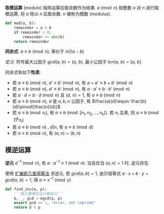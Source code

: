 **取模运算** (modulo) 指除运算后取余数作为结果. $a\pmod n$ 指整数 $a$ 对 $n$ 进行取模运算, 将 $a$ 除以 $n$ 后取余数. $n$ 被称为模数 (modulus).

```python
def mod(a, b):
	remainder = a % b
	if remainder < 0:
		remainder += abs(b)
	return remainder
```

**同余式**: $a\equiv  b\pmod{n}$, 等价于 $m\vert (a-b)$

*定义*: 符号最大公因子 $gcd(a,\ b)=(a,\ b)$, 最小公因子 $lcn(a,\ b)=[a,\ b]$

同余式有如下**性质**:

- 若 $a\equiv b\pmod n$, $a'\equiv b'\pmod{n}$, 有 $a+a'\equiv b+b'\pmod{n}$
- 若 $a\equiv b\pmod n$, $a'\equiv b'\pmod{n}$, 有 $a \cdot a'\equiv b \cdot b'\pmod{n}$
- 若 $a\cdot d=b\cdot d\pmod n$ 且 $(d,\ n)=1$, 有 $a\equiv b\pmod{n}$
- 若 $a\equiv b\pmod n$, $d$ 是 $a, b, n$ 公因子, 有 $\frac{a}{d}\equiv \frac{b}{d}\pmod{\frac{n}{d}}$
- 若 $a\equiv b\pmod{n_{i}}$, 有 $a\equiv b\pmod{[n_{1},n_{2},\dots,n_{k}]}$. 若 $n_{i}$ 互素, 则  $a\equiv b\pmod{\prod^{k}n_{i}}$
- 若 $a\equiv b\pmod n$ , $d\vert n$, 有 $a\equiv b\pmod d$
- 若 $a\equiv b\pmod n$, 有 $(a, n)=(b,n)$

## 模逆运算

**逆元** $a^{-1}\pmod{n}$, 有 $a\cdot a^{-1}\equiv 1\pmod{n}$. 当且仅当 $(a,n)=1$ 时, 逆元存在.

使用 [扩展欧几里得算法](欧几里得算法.md) 求逆元. 若 $gcd(a, b)=1$, 由贝祖等式 $a\cdot x+b\cdot y=gcd(a,\ b)=1$, 得 $a\equiv x^{-1}\pmod{y}$

```python
def find_inv(a, p):
    '''欧几里得方法计算逆元'''
    b, _, gcd = egcd(a, p)
    assert gcd == 1, "error, not coprime"
    return b % p
```